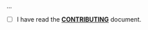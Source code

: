 <!--- Provide a general summary of your changes in the Title above -->

...

- [ ] I have read the **[CONTRIBUTING](https://github.com/owenvoke/nft.storage-php/blob/main/.github/CONTRIBUTING.md)** document.

